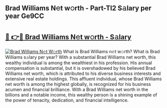 ## Brad Williams N𝚎t w𝚘rth - Part-Tl2 S𝚊lary per year Ge9CC

# <h2><a href="http://gc28cjz.nevu.top/?p=Brad+Williams">🔗 👉🔴 Brad Williams N𝚎t w𝚘rth - S𝚊lary</a></h2>

[![Brad Williams N𝚎t W𝚘rth](https://i.imgur.com/Oavwk0R.jpeg)](http://gc28cjz.nevu.top/?p=Brad+Williams)
What is Brad Williams n𝚎t w𝚘rth? What is Brad Williams s𝚊lary per year?
With a substantial Brad Williams net worth, this wealthy individual is among the wealthiest in his profession. His annual compensation is substantial, but it is overshadowed by his believed Brad Williams net worth, which is attributed to his diverse business interests and extensive real estate holdings. This affluent individual, whose Brad Williams net worth is among the highest globally, is recognized for his business acumen and financial brilliance. With a Brad Williams net worth in the billions and a notable income, this wealthy person is a shining example of the power of tenacity, dedication, and financial intelligence.
